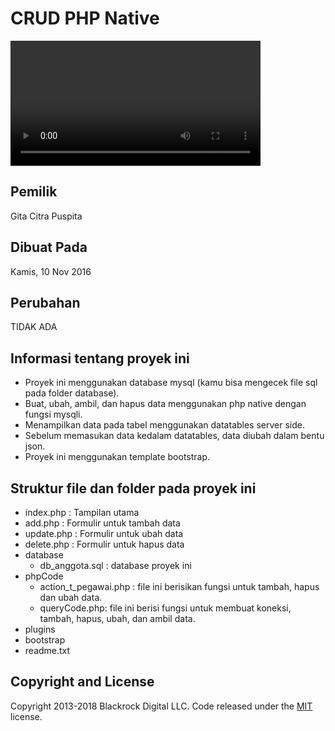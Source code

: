 # CRUD PHP Native
<video width="400" controls>
  <source src="video/CRUD-PHP-Native-1.mp4" type="video/mp4">
  Your browser does not support HTML5 video.
</video>

## Pemilik
Gita Citra Puspita
## Dibuat Pada
Kamis, 10 Nov 2016

## Perubahan
TIDAK ADA

## Informasi tentang proyek ini
- Proyek ini menggunakan database mysql (kamu bisa mengecek file sql pada folder database).
- Buat, ubah, ambil, dan hapus data menggunakan php native dengan fungsi mysqli.
- Menampilkan data pada tabel menggunakan datatables server side.
- Sebelum memasukan data kedalam datatables, data diubah dalam bentu json.
- Proyek ini menggunakan template bootstrap.

## Struktur file dan folder pada proyek ini

- index.php : Tampilan utama
- add.php : Formulir untuk tambah data
- update.php : Formulir untuk ubah data
- delete.php : Formulir untuk hapus data
- database
	- db_anggota.sql : database proyek ini
- phpCode
	- action_t_pegawai.php : file ini berisikan fungsi untuk tambah, hapus dan ubah data.
	- queryCode.php: file ini berisi fungsi untuk membuat koneksi, tambah, hapus, ubah, dan ambil data. 
- plugins
- bootstrap
- readme.txt


## Copyright and License

Copyright 2013-2018 Blackrock Digital LLC. Code released under the [MIT](https://github.com/BlackrockDigital/startbootstrap-stylish-portfolio/blob/gh-pages/LICENSE) license.
